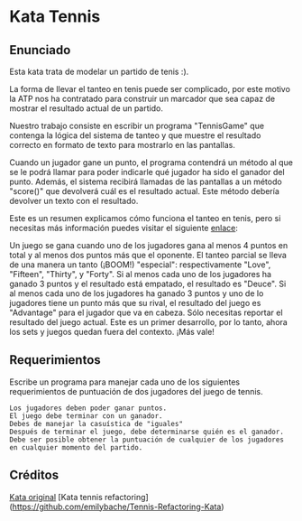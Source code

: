 # Kata Tennis

## Enunciado

Esta kata trata de modelar un partido de tenis :).

La forma de llevar el tanteo en tenis puede ser complicado, por este motivo la ATP nos ha contratado para construir un marcador que sea capaz de mostrar el resultado actual de un partido.

Nuestro trabajo consiste en escribir un programa "TennisGame" que contenga la lógica del sistema de tanteo y que muestre el resultado correcto en formato de texto para mostrarlo en las pantallas.

Cuando un jugador gane un punto, el programa contendrá un método al que se le podrá llamar para poder indicarle qué jugador ha sido el ganador del punto. Además, el sistema recibirá llamadas de las pantallas a un método "score()" que devolverá cuál es el resultado actual. Este método debería devolver un texto con el resultado.

Este es un resumen explicamos cómo funciona el tanteo en tenis, pero si necesitas más información puedes visitar el siguiente
[enlace](https://en.wikipedia.org/wiki/Tennis#Scoring):

Un juego se gana cuando uno de los jugadores gana al menos 4 puntos en total y al menos dos puntos más que el oponente.
El tanteo parcial se lleva de una manera un tanto (¡BOOM!) "especial": respectivamente "Love", "Fifteen", "Thirty", y "Forty".
Si al menos cada uno de los jugadores ha ganado 3 puntos y el resultado está empatado, el resultado es "Deuce".
Si al menos cada uno de los jugadores ha ganado 3 puntos y uno de lo jugadores tiene un punto más que su rival, el resultado del juego es "Advantage" para el jugador que va en cabeza.
Sólo necesitas reportar el resultado del juego actual. Este es un primer desarrollo, por lo tanto, ahora los sets y juegos quedan fuera del contexto. ¡Más vale!

## Requerimientos
Escribe un programa para manejar cada uno de los siguientes requerimientos de puntuación de dos jugadores del juego de tennis.

```
Los jugadores deben poder ganar puntos.
El juego debe terminar con un ganador.
Debes de manejar la casuística de "iguales"
Después de terminar el juego, debe determinarse quién es el ganador.
Debe ser posible obtener la puntuación de cualquier de los jugadores en cualquier momento del partido.
```

## Créditos

[Kata original](http://www.solveet.com/exercises/Kata-Tennis/13)
[Kata tennis refactoring] (https://github.com/emilybache/Tennis-Refactoring-Kata)
